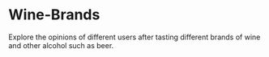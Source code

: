 # Wine-Brands
Explore the opinions of different users after tasting different brands of wine and other alcohol such as beer.
